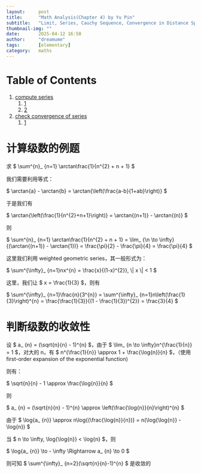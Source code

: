 ```yaml
---
layout:     post
title:      "Math Analysis(Chapter 4) by Yu Pin"
subtitle:   "Limit, Series, Cauchy Sequence, Convergence in Distance Space"
thumbnail-img: ""
date:       2025-04-12 16:50
author:     "dreamume"
tags: 		[elementary]
category:   maths
---
```

<head>
    <script src="https://cdn.mathjax.org/mathjax/latest/MathJax.js?config=TeX-AMS-MML_HTMLorMML" type="text/javascript"></script>
    <script type="text/x-mathjax-config">
        MathJax.Hub.Config({
            tex2jax: {
            skipTags: ['script', 'noscript', 'style', 'textarea', 'pre'],
            inlineMath: [['$','$']]
            }
        });
    </script>
</head>

# Table of Contents

1.  [compute series](#org1ce2a79)
    1.  [1](#org65c1ff7)
    2.  [2](#orged8f069)
2.  [check convergence of series](#org87f2fb8)
    1.  [1](#orgc328dc8)


<a id="org1ce2a79"></a>

# 计算级数的例题


<a id="org65c1ff7"></a>

求 $ \\sum^{n}_ {n=1} \\arctan\\frac{1}{n^{2} + n + 1} $

我们需要利用等式：

$ \\arctan{a} - \\arctan{b} = \\arctan{\\left(\\frac{a-b}{1+ab}\\right)} $

于是我们有

$ \\arctan{\\left(\\frac{1}{n^{2}+n+1}\\right)} = \\arctan{(n+1)} - \\arctan{(n)} $

则

$ \\sum^{n}_ {n=1} \\arctan\\frac{1}{n^{2} + n + 1} = \\lim_ {\\n \\to \\infty}{(\\arctan{(n+1)} - \\arctan{1})} = \\frac{\\pi}{2} - \\frac{\\pi}{4} = \\frac{\\pi}{4} $


<a id="orged8f069"></a>

这里我们利用 weighted geometric series，其一般形式为：

$ \sum^{\\infty}_ {n=1}nx^{n} = \\frac{x}{(1-x)^{2}}, \\| x \\| < 1 $

这里，我们让 $ x = \\frac{1}{3} $，则有

$ \\sum^{\\infty}_ {n=1}\\frac{n}{3^{n}} = \\sum^{\\infty}_ {n=1}n\\left(\\frac{1}{3}\\right)^{n} = \\frac{\\frac{1}{3}}{(1 - \\frac{1}{3})^{2}} = \\frac{3}{4} $


<a id="org87f2fb8"></a>

# 判断级数的收敛性


<a id="orgc328dc8"></a>

设 $ a_ {n} = (\\sqrt{n}{n} - 1)^{n} $，由于 $ \\lim_ {n \\to \\infty}n^{\\frac{1}{n}} = 1 $，对大的 n，有 $ n^{\\frac{1}{n}} \\approx 1 + \\frac{\\log{n}}{n} $，（使用 first-order expansion of the exponential function)

则有：

$ \\sqrt{n}{n} - 1 \\approx \\frac{\\log{n}}{n} $

则

$ a_ {n} = (\\sqrt{n}{n} - 1)^{n} \\approx \\left(\\frac{\\log{n}}{n}\\right)^{n} $

由于 $ \\log{a_ {n}} \\approx n\\log{(\\frac{\\log{n}}{n})} = n(\\log{\\log{n}} - \\log{n}) $

当 $ n \\to \\infty, \\log{\\log{n}} < \\log{n} $，则

$ \\log{a_ {n}} \\to - \\infty \\Rightarrow a_ {n} \\to 0 $

则可知 $ \\sum^{\\infty}_ {n=2}(\\sqrt{n}{n}-1)^{n} $ 是收敛的
